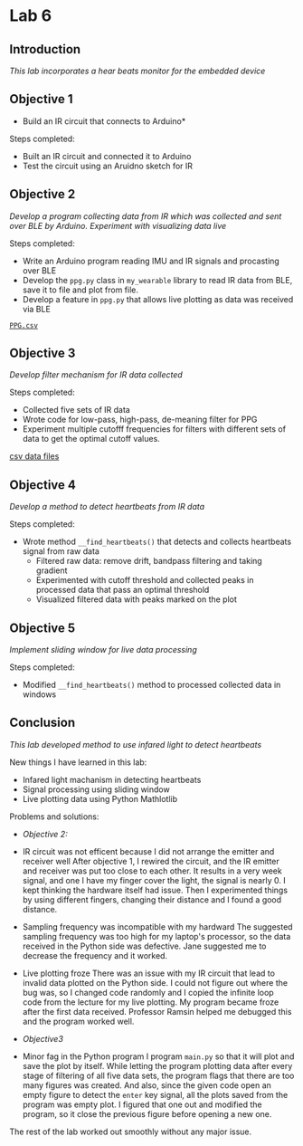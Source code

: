 # Lab 6

## Introduction
*This lab incorporates a hear beats monitor for the embedded device*

## Objective 1
* Build an IR circuit that connects to Arduino*

Steps completed:
* Built an IR circuit and connected it to Arduino
* Test the circuit using an Aruidno sketch for IR


## Objective 2
*Develop a program collecting data from IR which was collected and sent over BLE by Arduino. Experiment with visualizing data live*

Steps completed:
* Write an Arduino program reading IMU and IR signals and procasting over BLE
* Develop the `ppg.py` class in `my_wearable` library to read IR data from BLE, save it to file and plot from file.
* Develop a feature in `ppg.py` that allows live plotting as data was received via BLE

[`PPG.csv`](https://github.com/UCSD-Product-Engineering/ece16-fa19-TurtleNinja/blob/master/lab6/objective2/PPG.csv "PPG.csv")


## Objective 3
*Develop filter mechanism for IR data collected*

Steps completed:
* Collected five sets of IR data
* Wrote code for low-pass, high-pass, de-meaning filter for PPG
* Experiment multiple cutofff frequencies for filters with different sets of data to get the optimal cutoff values.
    
[csv data files](https://github.com/UCSD-Product-Engineering/ece16-fa19-TurtleNinja/tree/master/lab6/objective3)
    
## Objective 4
*Develop a method to detect heartbeats from IR data*

Steps completed:
* Wrote method `__find_heartbeats()` that detects and collects heartbeats signal from raw data
    * Filtered raw data: remove drift, bandpass filtering and taking gradient
    * Experimented with cutoff threshold and collected peaks in processed data that pass an optimal threshold
    * Visualized filtered data with peaks marked on the plot
    
    
## Objective 5
*Implement sliding window for live data processing*

Steps completed:
* Modified `__find_heartbeats()` method to processed collected data in windows



## Conclusion
*This lab developed method to use infared light to detect heartbeats*

New things I have learned in this lab:
* Infared light machanism in detecting heartbeats
* Signal processing using sliding window
* Live plotting data using Python Mathlotlib

Problems and solutions:
* *Objective 2:*
* IR circuit was not efficent because I did not arrange the emitter and receiver well
After objective 1, I rewired the circuit, and the IR emitter and receiver was put too close to each other. It results in a very week signal, and one I have my finger cover the light, the signal is nearly 0. I kept thinking the hardware itself had issue. Then I experimented things by using different fingers, changing their distance and I found a good distance.
* Sampling frequency was incompatible with my hardward
The suggested sampling frequency was too high for my laptop's processor, so the data received in the Python side was defective. Jane suggested me to decrease the frequency and it worked.
* Live plotting froze
There was an issue with my IR circuit that lead to invalid data plotted on the Python side. I could not figure out where the bug was, so I changed code randomly and I copied the infinite loop code from the lecture for my live plotting. My program became froze after the first data received. Professor Ramsin helped me debugged this and the program worked well.

* *Objective3* 
* Minor fag in the Python program
I program `main.py` so that it will plot and save the plot by itself. While letting the program plotting data after every stage of filtering of all five data sets, the program flags that there are too many figures was created. And also, since the given code open an empty figure to detect the `enter` key signal, all the plots saved from the program was empty plot. I figured that one out and modified the program, so it close the previous figure before opening a new one.

The rest of the lab worked out smoothly without any major issue.
